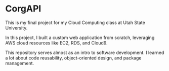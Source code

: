 # CorgAPI
This is my final project for my Cloud Computing class at Utah State University.

In this project, I built a custom web application from scratch, leveraging AWS cloud resources like EC2, RDS, and Cloud9.

This repository serves almost as an intro to software development. I learned a lot about code reusability, object-oriented design, and package management.



